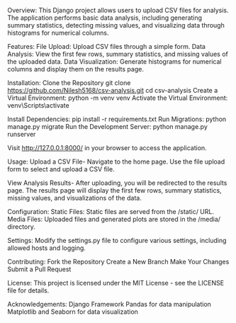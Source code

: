 Overview:
This Django project allows users to upload CSV files for analysis. The application performs basic data analysis, including generating summary statistics, detecting missing values, and visualizing data through histograms for numerical columns.

Features:
File Upload: Upload CSV files through a simple form.
Data Analysis: View the first few rows, summary statistics, and missing values of the uploaded data.
Data Visualization: Generate histograms for numerical columns and display them on the results page.

Installation:
Clone the Repository
git clone https://github.com/Nilesh5168/csv-analysis.git
cd csv-analysis
Create a Virtual Environment:
python -m venv venv
Activate the Virtual Environment:
venv\Scripts\activate

Install Dependencies:
pip install -r requirements.txt
Run Migrations:
python manage.py migrate
Run the Development Server:
python manage.py runserver

Visit http://127.0.0.1:8000/ in your browser to access the application.

Usage:
Upload a CSV File-
Navigate to the home page.
Use the file upload form to select and upload a CSV file.

View Analysis Results-
After uploading, you will be redirected to the results page.
The results page will display the first few rows, summary statistics, missing values, and visualizations of the data.

Configuration:
Static Files: Static files are served from the /static/ URL.
Media Files: Uploaded files and generated plots are stored in the /media/ directory.

Settings:
Modify the settings.py file to configure various settings, including allowed hosts and logging.

Contributing:
Fork the Repository
Create a New Branch
Make Your Changes
Submit a Pull Request

License:
This project is licensed under the MIT License - see the LICENSE file for details.

Acknowledgements:
Django Framework
Pandas for data manipulation
Matplotlib and Seaborn for data visualization
